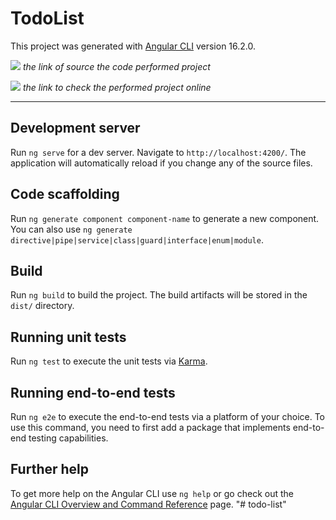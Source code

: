 # TodoList

This project was generated with [Angular CLI](https://github.com/angular/angular-cli) version 16.2.0.

[![](https://img.shields.io/badge/Click_me_&#10138;-brightgreen?style=for-the-badge)](https://github.com/KseniiaMarkiv/todo-list/tree/gh-pages)
   *the link of source the code performed project*

[![](https://img.shields.io/badge/Click_me_&#10138;-yellow?style=for-the-badge)](https://kseniiamarkiv.github.io/todo-list/)
*the link to check the performed project online*

_____________________________________________________________
## Development server

Run `ng serve` for a dev server. Navigate to `http://localhost:4200/`. The application will automatically reload if you change any of the source files.

## Code scaffolding

Run `ng generate component component-name` to generate a new component. You can also use `ng generate directive|pipe|service|class|guard|interface|enum|module`.

## Build

Run `ng build` to build the project. The build artifacts will be stored in the `dist/` directory.

## Running unit tests

Run `ng test` to execute the unit tests via [Karma](https://karma-runner.github.io).

## Running end-to-end tests

Run `ng e2e` to execute the end-to-end tests via a platform of your choice. To use this command, you need to first add a package that implements end-to-end testing capabilities.

## Further help

To get more help on the Angular CLI use `ng help` or go check out the [Angular CLI Overview and Command Reference](https://angular.io/cli) page.
"# todo-list" 
